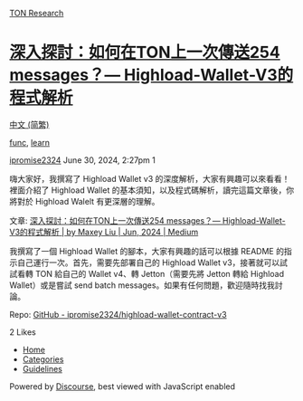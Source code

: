 [TON Research](/)

# [深入探討：如何在TON上一次傳送254 messages？— Highload-Wallet-V3的程式解析](/t/ton-254-messages-highload-wallet-v3/26505)

[中文 (简繁)](/c/zh/48) 

[func](https://tonresear.ch/tag/func), [learn](https://tonresear.ch/tag/learn)

    

[ipromise2324](https://tonresear.ch/u/ipromise2324)  June 30, 2024, 2:27pm  1

嗨大家好，我撰寫了 Highload Wallet v3 的深度解析，大家有興趣可以來看看！裡面介紹了 Highload Wallet 的基本須知，以及程式碼解析，讀完這篇文章後，你將對於 Highload Walelt 有更深層的理解。

文章: [深入探討：如何在TON上一次傳送254 messages？— Highload-Wallet-V3的程式解析 | by Maxey Liu | Jun, 2024 | Medium](https://medium.com/@ipromise2324/%E6%B7%B1%E5%85%A5%E6%8E%A2%E8%A8%8E-%E5%A6%82%E4%BD%95%E5%9C%A8ton%E4%B8%8A%E4%B8%80%E6%AC%A1%E5%82%B3%E9%80%81254-messages-highload-wallet-v3%E7%9A%84%E7%A8%8B%E5%BC%8F%E8%A7%A3%E6%9E%90-caf154345203)

我撰寫了一個 Highload Wallet 的腳本，大家有興趣的話可以根據 README 的指示自己運行一次。首先，需要先部署自己的 Highload Wallet v3，接著就可以試試看轉 TON 給自己的 Wallet v4、轉 Jetton（需要先將 Jetton 轉給 Highload Wallet）或是嘗試 send batch messages。如果有任何問題，歡迎隨時找我討論。

Repo: [GitHub - ipromise2324/highload-wallet-contract-v3](https://github.com/ipromise2324/highload-wallet-contract-v3)

  2 Likes

*   [Home](/)
*   [Categories](/categories)
*   [Guidelines](/guidelines)

Powered by [Discourse](https://www.discourse.org), best viewed with JavaScript enabled